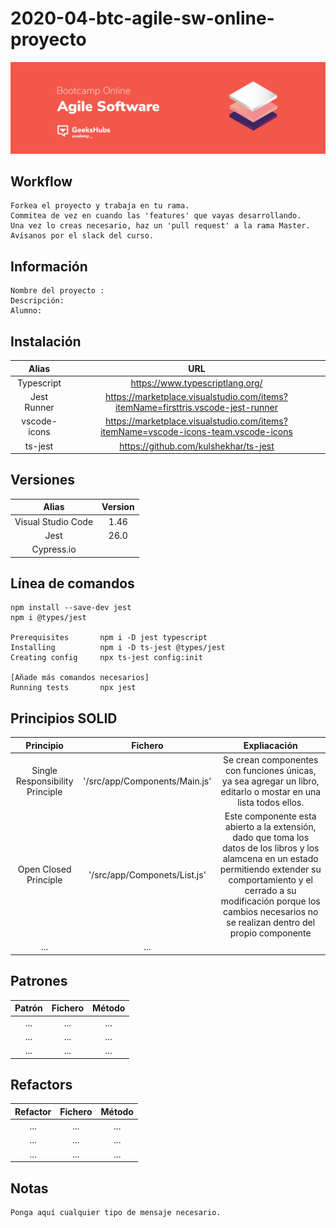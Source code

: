 # 2020-04-btc-agile-sw-online-proyecto

<p align="center">
    <img src="https://github.com/GeeksHubsAcademy/2020-geekshubs-media/blob/master/image/githubagilesoftware.jpg" >	
</p>

## Workflow
```
Forkea el proyecto y trabaja en tu rama.
Commitea de vez en cuando las 'features' que vayas desarrollando.
Una vez lo creas necesario, haz un 'pull request' a la rama Master.
Avísanos por el slack del curso.
```

## Información
```
Nombre del proyecto :
Descripción:
Alumno:
```

## Instalación
| Alias | URL |
| :-------: | :------: |
| Typescript|   https://www.typescriptlang.org/| 
| Jest Runner |  https://marketplace.visualstudio.com/items?itemName=firsttris.vscode-jest-runner |
| vscode-icons | https://marketplace.visualstudio.com/items?itemName=vscode-icons-team.vscode-icons | 
| ts-jest | https://github.com/kulshekhar/ts-jest  | 


## Versiones
| Alias | Version |
| :-------: | :------: |
| Visual Studio Code| 1.46   | 
| Jest | 26.0 |
| Cypress.io | | 


## Línea de comandos
```
npm install --save-dev jest
npm i @types/jest

Prerequisites       npm i -D jest typescript	
Installing          npm i -D ts-jest @types/jest	
Creating config     npx ts-jest config:init	

[Añade más comandos necesarios]
Running tests	    npx jest
```
## Principios SOLID
| Principio | Fichero | Expliacación |
| :-------: | :------: | :------: |
| Single Responsibility Principle | '/src/app/Components/Main.js'  |  Se crean componentes con funciones únicas, ya sea agregar un libro, editarlo o mostar en una lista todos ellos. |
| Open Closed Principle | '/src/app/Componets/List.js'  | Este componente esta abierto a la extensión, dado que toma los datos de los libros y los alamcena en un estado permitiendo extender su comportamiento y el cerrado a su modificación porque los cambios necesarios no se realizan dentro del propio componente |
| ... | ...  |

## Patrones
| Patrón | Fichero | Método
| :-------: | :------: |:------: |
| ... | ...  |... |
| ... | ...  |... |
| ... | ...  |... |

## Refactors
| Refactor | Fichero | Método
| :-------: | :------: |:------: |
| ... | ...  |... |
| ... | ...  |... |
| ... | ...  |... |

## Notas
```
Ponga aquí cualquier tipo de mensaje necesario.
```
